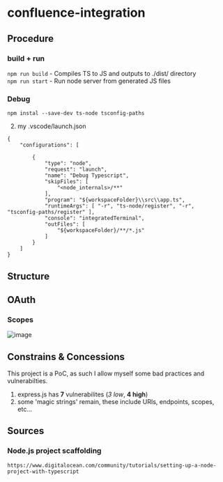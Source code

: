# confluence-integration

## Procedure
### build + run
``` npm run build ``` - Compiles TS to JS and outputs to ./dist/ directory </br>
``` npm run start ``` - Run node server from generated JS files

### Debug

``` npm instal --save-dev ts-node tsconfig-paths ```

2. my .vscode/launch.json
```
{
    "configurations": [

        {
            "type": "node",
            "request": "launch",
            "name": "Debug Typescript",
            "skipFiles": [
                "<node_internals>/**"
            ],
            "program": "${workspaceFolder}\\src\\app.ts",
            "runtimeArgs": [ "-r", "ts-node/register", "-r", "tsconfig-paths/register" ],
            "console": "integratedTerminal",
            "outFiles": [
                "${workspaceFolder}/**/*.js"
            ]
        }
    ]
}
```

## Structure

## OAuth

### Scopes
![image](https://github.com/user-attachments/assets/cbf3cf8f-157e-48f1-8a07-3a2f974f11e7)

## Constrains & Concessions

This project is a PoC, as such I allow myself some bad practices and vulnerabilties.

1. express.js has **7** vulnerabilites (*3 low*, **4 high**)
2. some 'magic strings' remain, these include URIs, endpoints, scopes, etc...

## Sources

### Node.js project scaffolding
``` https://www.digitalocean.com/community/tutorials/setting-up-a-node-project-with-typescript ```
